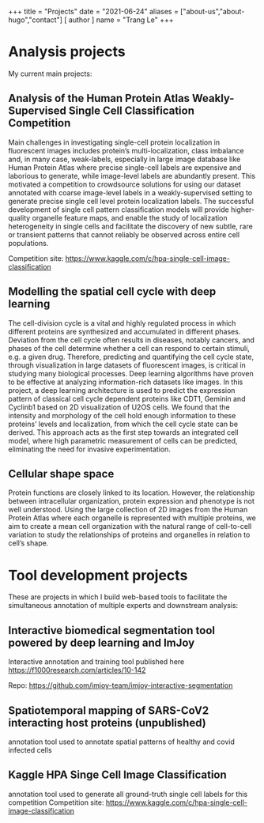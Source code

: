 +++
title = "Projects"
date = "2021-06-24"
aliases = ["about-us","about-hugo","contact"]
[ author ]
  name = "Trang Le"
+++



# Analysis projects 
My current main projects:
## Analysis of the Human Protein Atlas Weakly-Supervised Single Cell Classification Competition
Main challenges in investigating single-cell protein localization in fluorescent images includes protein’s multi-localization, class imbalance and, in many case, weak-labels, especially in large image database like Human Protein Atlas where precise single-cell labels are expensive and laborious to generate, while image-level labels are abundantly present. This motivated a competition to crowdsource solutions for using our dataset annotated with coarse image-level labels in a weakly-supervised setting to generate precise single cell level protein localization labels. The successful development of single cell pattern classification models will provide higher-quality organelle feature maps, and enable the study of localization heterogeneity in single cells and facilitate the discovery of new subtle, rare or transient patterns that cannot reliably be observed across entire cell populations.

Competition site: https://www.kaggle.com/c/hpa-single-cell-image-classification


## Modelling the spatial cell cycle with deep learning 
The cell-division cycle is a vital and highly regulated process in which different proteins are synthesized and accumulated in different phases. Deviation from the cell cycle often results in diseases, notably cancers, and phases of the cell determine whether a cell can respond to certain stimuli, e.g. a given drug. Therefore, predicting and quantifying the cell cycle state, through visualization in large datasets of fluorescent images, is critical in studying many biological processes. Deep learning algorithms have proven to be effective at analyzing information-rich datasets like images. In this project, a deep learning architecture is used to predict the expression pattern of classical cell cycle dependent proteins like CDT1, Geminin and Cyclinb1 based on 2D visualization of U2OS cells. We found that the intensity and morphology of the cell hold enough information to these proteins’ levels and localization, from which the cell cycle state can be derived. This approach acts as the first step towards an integrated cell model, where high parametric measurement of cells can be predicted, eliminating the need for invasive experimentation.



## Cellular shape space 
Protein functions are closely linked to its location. However, the relationship between intracellular organization, protein expression and phenotype is not well understood. Using the large collection of 2D images from the Human Protein Atlas where each organelle is represented with multiple proteins, we aim to create a mean cell organization with the natural range of cell-to-cell variation to study the relationships of proteins and organelles in relation to cell’s shape.


# Tool development projects
These are projects in which I build web-based tools to facilitate the simultaneous annotation of multiple experts and downstream analysis:

## Interactive biomedical segmentation tool powered by deep learning and ImJoy
Interactive annotation and training tool published here https://f1000research.com/articles/10-142

Repo: https://github.com/imjoy-team/imjoy-interactive-segmentation

## Spatiotemporal mapping of SARS-CoV2 interacting host proteins (unpublished)
annotation tool used to annotate spatial patterns of healthy and covid infected cells


## Kaggle HPA Singe Cell Image Classification 
annotation tool used to generate all ground-truth single cell labels for this competition
Competition site: https://www.kaggle.com/c/hpa-single-cell-image-classification